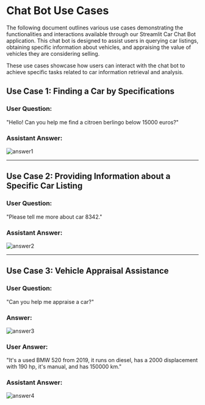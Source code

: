 # Chat Bot Use Cases

The following document outlines various use cases demonstrating the functionalities and interactions available through our Streamlit Car Chat Bot application. This chat bot is designed to assist users in querying car listings, obtaining specific information about vehicles, and appraising the value of vehicles they are considering selling.

These use cases showcase how users can interact with the chat bot to achieve specific tasks related to car information retrieval and analysis.


## Use Case 1: Finding a Car by Specifications

### User Question:
"Hello! Can you help me find a citroen berlingo below 15000 euros?"

### Assistant Answer:
![answer1](https://i.imgur.com/wOGwTPh.png)

---

## Use Case 2: Providing Information about a Specific Car Listing

### User Question:
"Please tell me more about car 8342."

### Assistant Answer:
![answer2](https://i.imgur.com/YxqkFdX.png)

---

## Use Case 3: Vehicle Appraisal Assistance

### User Question:
"Can you help me appraise a car?"

### Answer:
![answer3](https://i.imgur.com/z6e3W15.png)

### User Answer:
"It's a used BMW 520 from 2019, it runs on diesel, has a 2000 displacement with 190 hp, it's manual, and has 150000 km."

### Assistant Answer:
![answer4](https://i.imgur.com/nSPn12y.png)
